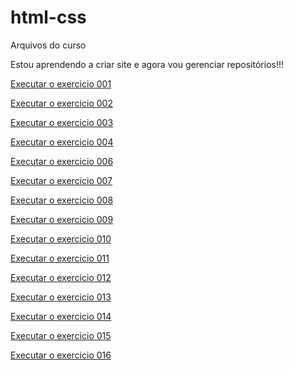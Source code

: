# html-css
 Arquivos do curso

Estou aprendendo a criar site e agora vou gerenciar repositórios!!!

<a href="https://valfreitas.github.io/html-css/Exercicios/ex001/index.html">Executar o exercicio 001</a>

<a href="https://valfreitas.github.io/html-css/Exercicios/ex002/index.html">Executar o exercicio 002</a>

<a href="https://valfreitas.github.io/html-css/Exercicios/ex003/index.html">Executar o exercicio 003</a>

<a href="https://valfreitas.github.io/html-css/Exercicios/ex004/index.html">Executar o exercicio 004</a>

<a href="https://valfreitas.github.io/html-css/Exercicios/ex006/index.html">Executar o exercicio 006</a>

<a href="https://valfreitas.github.io/html-css/Exercicios/ex007/index.html">Executar o exercicio 007</a>

<a href="https://valfreitas.github.io/html-css/Exercicios/ex008/index.html">Executar o exercicio 008</a>

<a href="https://valfreitas.github.io/html-css/Exercicios/ex009/index.html">Executar o exercicio 009</a>

<a href="https://valfreitas.github.io/html-css/Exercicios/ex010/index.html">Executar o exercicio 010</a>

<a href="https://valfreitas.github.io/html-css/Exercicios/ex011/index.html">Executar o exercicio 011</a>

<a href="https://valfreitas.github.io/html-css/Exercicios/ex012/index.html">Executar o exercicio 012</a>

<a href="https://valfreitas.github.io/html-css/Exercicios/ex013/index.html">Executar o exercicio 013</a>

<a href="https://valfreitas.github.io/html-css/Exercicios/ex014/index.html">Executar o exercicio 014</a>

<a href="https://valfreitas.github.io/html-css/Exercicios/ex015/index.html">Executar o exercicio 015</a>

<a href="https://valfreitas.github.io/html-css/Exercicios/ex016/index.html">Executar o exercicio 016</a>

